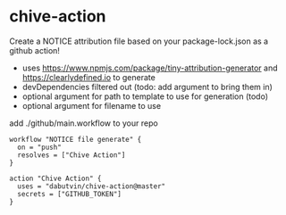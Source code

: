 # chive-action

Create a NOTICE attribution file based on your package-lock.json as a github action!

- uses https://www.npmjs.com/package/tiny-attribution-generator and https://clearlydefined.io to generate
- devDependencies filtered out (todo: add argument to bring them in)
- optional argument for path to template to use for generation (todo)
- optional argument for filename to use

add ./github/main.workflow to your repo

```
workflow "NOTICE file generate" {
  on = "push"
  resolves = ["Chive Action"]
}

action "Chive Action" {
  uses = "dabutvin/chive-action@master"
  secrets = ["GITHUB_TOKEN"]
}
```
